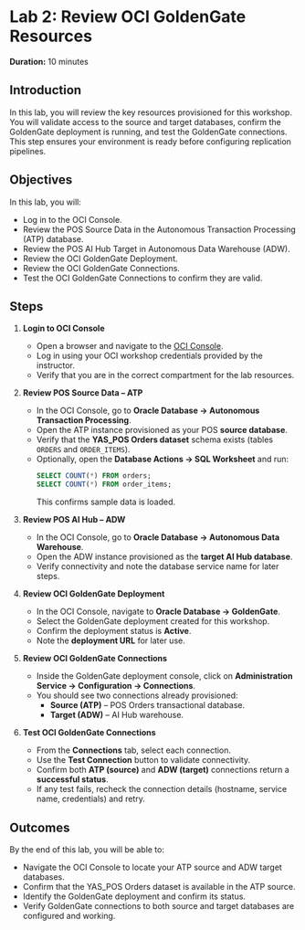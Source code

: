 # Lab 2: Review OCI GoldenGate Resources

**Duration:** 10 minutes  

## Introduction
In this lab, you will review the key resources provisioned for this workshop. You will validate access to the source and target databases, confirm the GoldenGate deployment is running, and test the GoldenGate connections. This step ensures your environment is ready before configuring replication pipelines.

## Objectives
In this lab, you will:
* Log in to the OCI Console.  
* Review the POS Source Data in the Autonomous Transaction Processing (ATP) database.  
* Review the POS AI Hub Target in Autonomous Data Warehouse (ADW).  
* Review the OCI GoldenGate Deployment.  
* Review the OCI GoldenGate Connections.  
* Test the OCI GoldenGate Connections to confirm they are valid.  

## Steps

1. **Login to OCI Console**  
   - Open a browser and navigate to the [OCI Console](https://cloud.oracle.com).  
   - Log in using your OCI workshop credentials provided by the instructor.  
   - Verify that you are in the correct compartment for the lab resources.  

2. **Review POS Source Data – ATP**  
   - In the OCI Console, go to **Oracle Database → Autonomous Transaction Processing**.  
   - Open the ATP instance provisioned as your POS **source database**.  
   - Verify that the **YAS_POS Orders dataset** schema exists (tables `ORDERS` and `ORDER_ITEMS`).  
   - Optionally, open the **Database Actions → SQL Worksheet** and run:  
     ```sql
     SELECT COUNT(*) FROM orders;
     SELECT COUNT(*) FROM order_items;
     ```
     This confirms sample data is loaded.  

3. **Review POS AI Hub – ADW**  
   - In the OCI Console, go to **Oracle Database → Autonomous Data Warehouse**.  
   - Open the ADW instance provisioned as the **target AI Hub database**.  
   - Verify connectivity and note the database service name for later steps.  

4. **Review OCI GoldenGate Deployment**  
   - In the OCI Console, navigate to **Oracle Database → GoldenGate**.  
   - Select the GoldenGate deployment created for this workshop.  
   - Confirm the deployment status is **Active**.  
   - Note the **deployment URL** for later use.  

5. **Review OCI GoldenGate Connections**  
   - Inside the GoldenGate deployment console, click on **Administration Service → Configuration → Connections**.  
   - You should see two connections already provisioned:  
     - **Source (ATP)** – POS Orders transactional database.  
     - **Target (ADW)** – AI Hub warehouse.  

6. **Test OCI GoldenGate Connections**  
   - From the **Connections** tab, select each connection.  
   - Use the **Test Connection** button to validate connectivity.  
   - Confirm both **ATP (source)** and **ADW (target)** connections return a **successful status**.  
   - If any test fails, recheck the connection details (hostname, service name, credentials) and retry.  

## Outcomes
By the end of this lab, you will be able to:
* Navigate the OCI Console to locate your ATP source and ADW target databases.  
* Confirm that the YAS_POS Orders dataset is available in the ATP source.  
* Identify the GoldenGate deployment and confirm its status.  
* Verify GoldenGate connections to both source and target databases are configured and working.  
